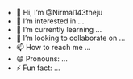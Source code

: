 - 👋 Hi, I’m @Nirmal143theju
- 👀 I’m interested in ...
- 🌱 I’m currently learning ...
- 💞️ I’m looking to collaborate on ...
- 📫 How to reach me ...
- 😄 Pronouns: ...
- ⚡ Fun fact: ...

<!---
Nirmal143theju/Nirmal143theju is a ✨ special ✨ repository because its `README.md` (this file) appears on your GitHub profile.
You can click the Preview link to take a look at your changes.
--->
